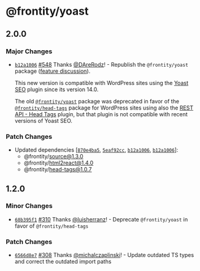 # @frontity/yoast

## 2.0.0

### Major Changes

- [`b12a1006`](https://github.com/frontity/frontity/commit/b12a100643d3207ab540b66cd7a1bb5626953900) [#548](https://github.com/frontity/frontity/pull/548) Thanks [@DAreRodz](https://github.com/DAreRodz)! - Republish the `@frontity/yoast` package
  ([feature discussion](https://community.frontity.org/t/support-for-yoast-plugin-rest-api-fields/2626)).

  This new version is compatible with WordPress sites using the
  [Yoast SEO](https://wordpress.org/plugins/wordpress-seo/) plugin since its
  version 14.0.

  The old
  [`@frontity/yoast`](https://www.npmjs.com/package/@frontity/yoast/v/1.2.0)
  package was deprecated in favor of the
  [`@frontity/head-tags`](https://www.npmjs.com/package/@frontity/head-tags)
  package for WordPress sites using also the
  [REST API - Head Tags](https://wordpress.org/plugins/rest-api-head-tags/)
  plugin, but that plugin is not compatible with recent versions of Yoast SEO.

### Patch Changes

- Updated dependencies [[`870e4ba5`](https://github.com/frontity/frontity/commit/870e4ba5ab6afd216d9f2c5f15383fb8028d471c), [`5eaf92cc`](https://github.com/frontity/frontity/commit/5eaf92cca957e4444c47db22d6c739a9d4c64f3b), [`b12a1006`](https://github.com/frontity/frontity/commit/b12a100643d3207ab540b66cd7a1bb5626953900), [`b12a1006`](https://github.com/frontity/frontity/commit/b12a100643d3207ab540b66cd7a1bb5626953900)]:
  - @frontity/source@1.3.0
  - @frontity/html2react@1.4.0
  - @frontity/head-tags@1.0.7

## 1.2.0

### Minor Changes

- [`68b395f1`](https://github.com/frontity/frontity/commit/68b395f10086fc7096442007d4f1a1a9929443c5) [#310](https://github.com/frontity/frontity/pull/310) Thanks [@luisherranz](https://github.com/luisherranz)! - Deprecate `@frontity/yoast` in favor of `@frontity/head-tags`

### Patch Changes

- [`6566d8e7`](https://github.com/frontity/frontity/commit/6566d8e70ae5801168a09008a8b341613a774f34) [#308](https://github.com/frontity/frontity/pull/308) Thanks [@michalczaplinski](https://github.com/michalczaplinski)! - Update outdated TS types and correct the outdated import paths
